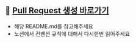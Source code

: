 ## 📌 [Pull Request 생성 바로가기](https://github.com/tower-of-fisa/paydeuk_web)
- 해당 README.md를 참고해주세요
- 노션에서 컨벤션 규칙에 대해서 다시한번 읽어주세요
